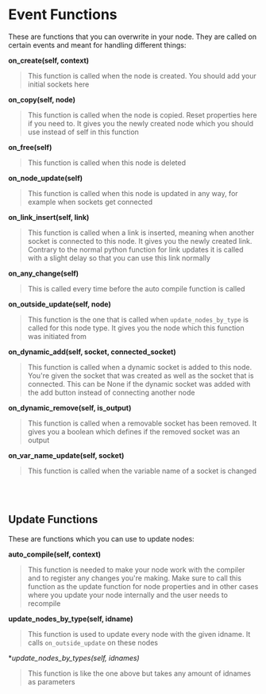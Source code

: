 # Event Functions

These are functions that you can overwrite in your node. They are called on certain events and meant for handling different things:

**on_create(self, context)**
> This function is called when the node is created. You should add your initial sockets here

**on_copy(self, node)**
> This function is called when the node is copied. Reset properties here if you need to. It gives you the newly created node which you should use instead of self in this function

**on_free(self)**
> This function is called when this node is deleted

**on_node_update(self)**
> This function is called when this node is updated in any way, for example when sockets get connected

**on_link_insert(self, link)**
> This function is called when a link is inserted, meaning when another socket is connected to this node. It gives you the newly created link. Contrary to the normal python function for link updates it is called with a slight delay so that you can use this link normally

**on_any_change(self)**
> This is called every time before the auto compile function is called

**on_outside_update(self, node)**
> This function is the one that is called when ```update_nodes_by_type``` is called for this node type. It gives you the node which this function was initiated from

**on_dynamic_add(self, socket, connected_socket)**
> This function is called when a dynamic socket is added to this node. You're given the socket that was created as well as the socket that is connected. This can be None if the dynamic socket was added with the add button instead of connecting another node

**on_dynamic_remove(self, is_output)**
> This function is called when a removable socket has been removed. It gives you a boolean which defines if the removed socket was an output

**on_var_name_update(self, socket)**
> This function is called when the variable name of a socket is changed

<br></br>

## Update Functions

These are functions which you can use to update nodes:

**auto_compile(self, context)**
> This function is needed to make your node work with the compiler and to register any changes you're making. Make sure to call this function as the update function for node properties and in other cases where you update your node internally and the user needs to recompile

**update_nodes_by_type(self, idname)**
> This function is used to update every node with the given idname. It calls ```on_outside_update``` on these nodes

**update_nodes_by_types(self, *idnames)**
> This function is like the one above but takes any amount of idnames as parameters